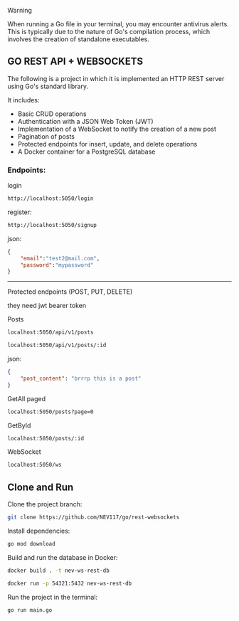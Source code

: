

> [!WARNING]  
> When running a Go file in your terminal, you may encounter antivirus alerts. This is typically due to the nature of Go's compilation process, which involves the creation of standalone executables.

##  GO REST API + WEBSOCKETS

The following is a project in which it is implemented an HTTP REST server using Go's standard library.

It includes:

- Basic CRUD operations
- Authentication with a JSON Web Token (JWT)
- Implementation of a WebSocket to notify the creation of a new post
- Pagination of posts
- Protected endpoints for insert, update, and delete operations
- A Docker container for a PostgreSQL database


### Endpoints:

login 
```bash
http://localhost:5050/login
```
register:

```bash
http://localhost:5050/signup
```
json:
```json
{
    "email":"test2@mail.com",
    "password":"mypassword"
}
```
---

Protected endpoints (POST, PUT, DELETE)

they need jwt bearer token

Posts

```bash
localhost:5050/api/v1/posts
```
```bash
localhost:5050/api/v1/posts/:id
```
json:
```json
{
    "post_content": "brrrp this is a post"
}
```

GetAll paged
```bash
localhost:5050/posts?page=0
```

GetById

```bash
localhost:5050/posts/:id
```

WebSocket
```bash
localhost:5050/ws
```


## Clone and Run
Clone the project branch:

```bash
git clone https://github.com/NEV117/go/rest-websockets
```

Install dependencies:
```bash
go mod download
```

Build and run the database in Docker:
```bash
docker build . -t nev-ws-rest-db
```

```bash
docker run -p 54321:5432 nev-ws-rest-db
```

Run the project in the terminal:
```bash
go run main.go
```